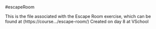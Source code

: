 #escapeRoom

This is the file associated with the Escape Room exercise, which can be found at (https://course.../escape-room/)
Created on day 8 at VSchool